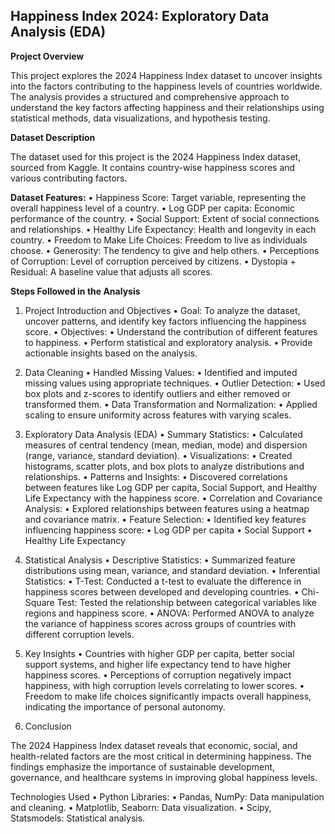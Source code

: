 ## Happiness Index 2024: Exploratory Data Analysis (EDA)

**Project Overview**

This project explores the 2024 Happiness Index dataset to uncover insights into the factors contributing to the happiness levels of countries worldwide. The analysis provides a structured and comprehensive approach to understand the key factors affecting happiness and their relationships using statistical methods, data visualizations, and hypothesis testing.

**Dataset Description**

The dataset used for this project is the 2024 Happiness Index dataset, sourced from Kaggle. It contains country-wise happiness scores and various contributing factors.

**Dataset Features:**
	•	Happiness Score: Target variable, representing the overall happiness level of a country.
	•	Log GDP per capita: Economic performance of the country.
	•	Social Support: Extent of social connections and relationships.
	•	Healthy Life Expectancy: Health and longevity in each country.
	•	Freedom to Make Life Choices: Freedom to live as individuals choose.
	•	Generosity: The tendency to give and help others.
	•	Perceptions of Corruption: Level of corruption perceived by citizens.
	•	Dystopia + Residual: A baseline value that adjusts all scores.

**Steps Followed in the Analysis**

1. Project Introduction and Objectives
	•	Goal: To analyze the dataset, uncover patterns, and identify key factors influencing the happiness score.
	•	Objectives:
	•	Understand the contribution of different features to happiness.
	•	Perform statistical and exploratory analysis.
	•	Provide actionable insights based on the analysis.

2. Data Cleaning
	•	Handled Missing Values:
	•	Identified and imputed missing values using appropriate techniques.
	•	Outlier Detection:
	•	Used box plots and z-scores to identify outliers and either removed or transformed them.
	•	Data Transformation and Normalization:
	•	Applied scaling to ensure uniformity across features with varying scales.

3. Exploratory Data Analysis (EDA)
	•	Summary Statistics:
	•	Calculated measures of central tendency (mean, median, mode) and dispersion (range, variance, standard deviation).
	•	Visualizations:
	•	Created histograms, scatter plots, and box plots to analyze distributions and relationships.
	•	Patterns and Insights:
	•	Discovered correlations between features like Log GDP per capita, Social Support, and Healthy Life Expectancy with the happiness score.
	•	Correlation and Covariance Analysis:
	•	Explored relationships between features using a heatmap and covariance matrix.
	•	Feature Selection:
	•	Identified key features influencing happiness score:
	•	Log GDP per capita
	•	Social Support
	•	Healthy Life Expectancy

4. Statistical Analysis
	•	Descriptive Statistics:
	•	Summarized feature distributions using mean, variance, and standard deviation.
	•	Inferential Statistics:
	•	T-Test: Conducted a t-test to evaluate the difference in happiness scores between developed and developing countries.
	•	Chi-Square Test: Tested the relationship between categorical variables like regions and happiness score.
	•	ANOVA: Performed ANOVA to analyze the variance of happiness scores across groups of countries with different corruption levels.

5. Key Insights
	•	Countries with higher GDP per capita, better social support systems, and higher life expectancy tend to have higher happiness scores.
	•	Perceptions of corruption negatively impact happiness, with high corruption levels correlating to lower scores.
	•	Freedom to make life choices significantly impacts overall happiness, indicating the importance of personal autonomy.

6. Conclusion

The 2024 Happiness Index dataset reveals that economic, social, and health-related factors are the most critical in determining happiness. The findings emphasize the importance of sustainable development, governance, and healthcare systems in improving global happiness levels.

Technologies Used
	•	Python Libraries:
	•	Pandas, NumPy: Data manipulation and cleaning.
	•	Matplotlib, Seaborn: Data visualization.
	•	Scipy, Statsmodels: Statistical analysis.

